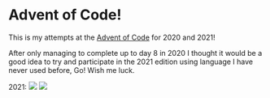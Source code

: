 # Advent of Code!

This is my attempts at the [Advent of Code](https://adventofcode.com) for 2020 and 2021!

After only managing to complete up to day 8 in 2020 I thought it would be a good idea to try and participate in the 2021 edition using language I have never used before, Go! Wish me luck.

2021: ![](https://img.shields.io/badge/days%20completed-2-red) ![](https://img.shields.io/badge/stars%20⭐-5-yellow)
